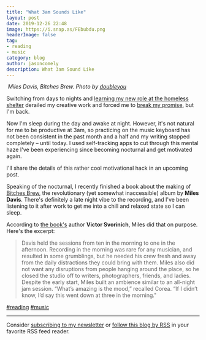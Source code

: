 ```yaml
---
title: "What 3am Sounds Like"
layout: post
date: 2019-12-26 22:48
image: https://i.snap.as/FEbubdu.png
headerImage: false
tag:
- reading
- music
category: blog
author: jasoncomely
description: What 3am Sound Like
---
```


<p><img src="https://i.snap.as/FEbubdu.png" alt="">
<i>Miles Davis, Bitches Brew. Photo by <a href="https://www.flickr.com/people/dou_ble_you/" target="\_blank" rel="nofollow"><u>dou<em>ble</em>you</u></a></i></p>

<p>Switching from days to nights and <a href="https://write.as/poseur-to-composer/what-it-takes-to-make-art" rel="nofollow"><u>learning my new role at the homeless shelter</u></a> derailed my creative work and forced me to <a href="https://write.as/poseur-to-composer/about" rel="nofollow"><u>break my promise</u></a>, but I&#39;m back.</p>

<p>Now I&#39;m sleep during the day and awake at night. However, it&#39;s not natural for me to be productive at 3am, so practicing on the music keyboard has not been consistent in the past month and a half and my writing stopped completely – until today. I used self-tracking apps to cut through this mental haze I&#39;ve been experiencing since becoming nocturnal and get motivated again.</p>

<p>I&#39;ll share the details of this rather cool motivational hack in an upcoming post.</p>

<p>Speaking of the nocturnal, I recently finished a book about the making of <a href="https://open.spotify.com/album/09ZJJE80JVh9v6oH2nPZye?si=taGosmT4QzeDg7XwMSyQJQ" target="\_blank" rel="nofollow"><u>Bitches Brew</u></a>, the revolutionary (yet somewhat inaccessible) album by <b>Miles Davis</b>. There&#39;s definitely a late night vibe to the recording, and I&#39;ve been listening to it after work to get me into a chill and relaxed state so I can sleep.</p>

<p>According to <a href="https://amzn.to/2SnlOZk" target="\_blank" rel="nofollow"><u>the book&#39;s</u></a> author <b>Victor Svorinich</b>, Miles did that on purpose. Here&#39;s the excerpt:</p>

<blockquote>Davis held the sessions from ten in the morning to one in the afternoon. Recording in the morning was rare for any musician, and resulted in some grumblings, but he needed his crew fresh and away from the daily distractions they could bring with them. Miles also did not want any disruptions from people hanging around the place, so he closed the studio off to writers, photographers, friends, and ladies. Despite the early start, Miles built an ambience similar to an all-night jam session. “What’s amazing is the mood,” recalled Corea. “If I didn’t know, I’d say this went down at three in the morning.&#34;
</blockquote>

<p><a href="https://write.as/poseur-to-composer/tag:reading" class="hashtag" rel="nofollow"><span>#</span><span class="p-category">reading</span></a> <a href="https://write.as/poseur-to-composer/tag:music" class="hashtag" rel="nofollow"><span>#</span><span class="p-category">music</span></a></p>

<hr>

<p>Consider <a href="https://rejectiontherapy.us2.list-manage.com/subscribe?u=bc7fdf29a4610b493fd5b2783&amp;id=2f07782ec1" target="\_blank" rel="nofollow"><u>subscribing to my newsletter</u></a> or <a href="https://write.as/poseur-to-composer/feed/" rel="nofollow"><u>follow this blog by RSS</u></a>  in your favorite RSS feed reader.</p>
